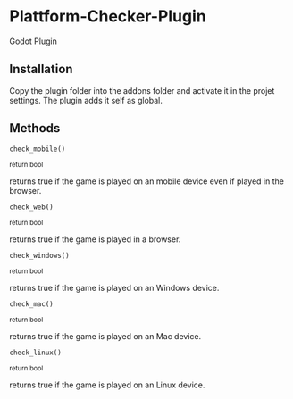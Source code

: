 # Plattform-Checker-Plugin
Godot Plugin

## Installation
Copy the plugin folder into the addons folder and activate it in the projet settings.
The plugin adds it self as global. 

## Methods
    check_mobile()
<sub>return bool</sub>

returns true if the game is played on an mobile device even if played in the browser.

    check_web()
<sub>return bool</sub>

returns true if the game is played in a browser.

    check_windows()
<sub>return bool</sub>

returns true if the game is played on an Windows device.

    check_mac()
<sub>return bool</sub>

returns true if the game is played on an Mac device.

    check_linux()
<sub>return bool</sub>

returns true if the game is played on an Linux device.
